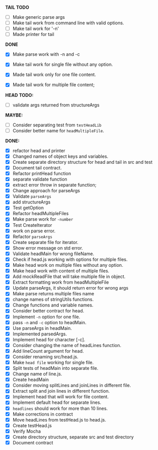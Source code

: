 **TAIL**
**TODO**
- [ ] Make generic parse args
- [ ] Make tail work from command line with valid options.
- [ ] Make tail work for '-n'
- [ ] Made printer for tail

**DONE**
- [x] Make parse work with -n and -c
- [x] Make tail work for single file without any option.
- [x] Made tail work only for one file content.
- [x] Made tail work for multiple file content;



**HEAD**
**TODO:**
- [ ] validate args returned from structureArgs

**MAYBE:**
- [ ] Consider separating test from `testHeadLib`
- [ ] Consider better name for `headMultipleFile`.

**DONE:**
- [x] refactor head and printer
- [x] Changed names of object keys and variables.
- [x] Create separate directory structure for head and tail in src and test
- [x] Document tail contract.
- [x] Refactor printHead function
- [x] separate validate function
- [x] extract error throw in separate function;
- [x] Change approach for parseArgs
- [x] Validate `parseArgs`
- [x] add structureArgs
- [x] Test getOption
- [x] Refactor headMultipleFiles
- [x] Make parse work for `-number`
- [x] Test CreateIterator
- [x] work on parse error.
- [x] Refactor `parseArgs`
- [x] Create separate file for iterator.
- [x] Show error message on std error.
- [x] Validate headMain for wrong fileName.
- [x] Check if head.js working with options for multiple files.
- [x] Make head work on multiple files without any option.
- [x] Make head work with content of multiple files.
- [x] Add mockReadFile that will take multiple file in object.
- [x] Extract formatting work from headMultipleFile
- [x] Update parseArgs, it should return error for wrong args
- [x] Make parse returns multiple files name
- [x] change names of stringUtils functions.
- [x] Change functions and variable names.
- [x] Consider better contract for head.
- [x] Implement `-n` option for one file.
- [x] pass `-n` and `-c` option to headMain.
- [x] Use parseArgs in headMain.
- [x] Implemented parsedArgs.
- [x] Implement head for character [-c].
- [x] Consider changing the name of headLines function.
- [x] Add lineCount argument for head.
- [x] Consider renaming src/head.js.
- [x] Make `head file` working for single file.
- [x] Split tests of headMain into separate file.
- [x] Change name of line.js.
- [x] Create headMain
- [x] Consider moving splitLines and joinLines in different file.
- [x] Extract split and join lines in different function.
- [x] Implement head that will work for file content.
- [x] Implement default head for separate lines.
- [x] `headlines` should work for more than 10 lines.
- [x] Make corrections in contract
- [x] Move headLines from testHead.js to head.js.
- [x] Create testHead.js
- [x] Verify Mocha 
- [x] Create directory structure, separate src and test directory
- [x] Document contract
